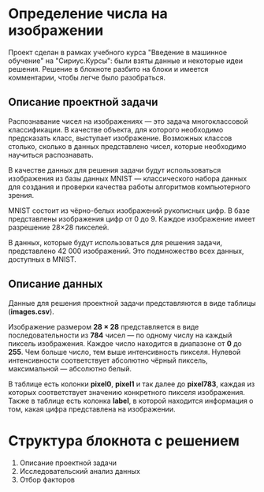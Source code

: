 # Определение числа на изображении
Проект сделан в рамках учебного курса "Введение в машинное обучение" на "Сириус.Курсы": были взяты данные и некоторые идеи решения. Решение в блокноте разбито на блоки и имеется комментарии, чтобы легче было разобраться.
## Описание проектной задачи
Распознавание чисел на изображениях — это задача многоклассовой классификации. В качестве объекта,
для которого необходимо предсказать класс, выступает изображение. Возможных классов столько,
сколько в данных представлено чисел, которые необходимо научиться распознавать.

В качестве данных для решения задачи будут использоваться изображения из базы данных MNIST — классического набора данных
для создания и проверки качества работы алгоритмов компьютерного зрения.

MNIST состоит из чёрно-белых изображений рукописных цифр. В базе представлены изображения цифр от 0 до 9.
Каждое изображение имеет разрешение 28×28 пикселей.

В данных, которые будут использоваться для решения задачи, представлено 42 000 изображений. Это подмножество всех данных,
доступных в MNIST.

## Описание данных

Данные для решения проектной задачи представляются в виде таблицы (**images.csv**).

Изображение размером **28 × 28**
представляется в виде последовательности из **784**
чисел — по одному числу на каждый пиксель изображения. Каждое число находится в диапазоне от **0**
до **255**. Чем больше число, тем выше интенсивность пикселя. Нулевой интенсивности соответствует абсолютно чёрный пиксель, максимальной — абсолютно белый.

В таблице есть колонки **pixel0**, **pixel1** и так далее до **pixel783**, каждая из которых соответствует значению конкретного пикселя изображения. Также в таблице есть колонка **label**, в которой находится информация о том, какая цифра представлена на изображении.

# Структура блокнота с решением
1. Описание проектной задачи
2. Исследовательский анализ данных
3. Отбор факторов